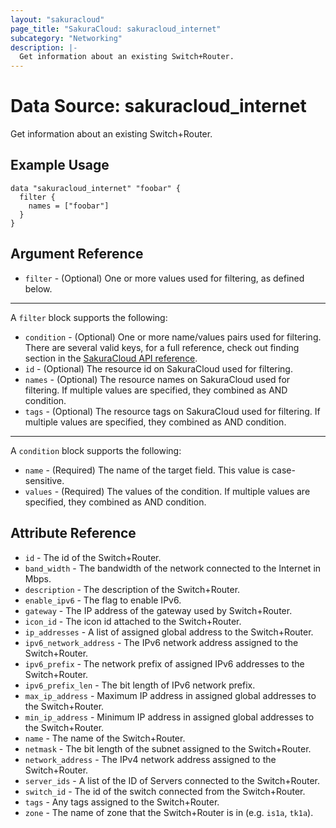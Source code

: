 ```yaml
---
layout: "sakuracloud"
page_title: "SakuraCloud: sakuracloud_internet"
subcategory: "Networking"
description: |-
  Get information about an existing Switch+Router.
---
```


# Data Source: sakuracloud_internet

Get information about an existing Switch+Router.

## Example Usage

```hcl
data "sakuracloud_internet" "foobar" {
  filter {
    names = ["foobar"]
  }
}
```
## Argument Reference

* `filter` - (Optional) One or more values used for filtering, as defined below.


---

A `filter` block supports the following:

* `condition` - (Optional) One or more name/values pairs used for filtering. There are several valid keys, for a full reference, check out finding section in the [SakuraCloud API reference](https://developer.sakura.ad.jp/cloud/api/1.1/).
* `id` - (Optional) The resource id on SakuraCloud used for filtering.
* `names` - (Optional) The resource names on SakuraCloud used for filtering. If multiple values ​​are specified, they combined as AND condition.
* `tags` - (Optional) The resource tags on SakuraCloud used for filtering. If multiple values ​​are specified, they combined as AND condition.

---

A `condition` block supports the following:

* `name` - (Required) The name of the target field. This value is case-sensitive.
* `values` - (Required) The values of the condition. If multiple values ​​are specified, they combined as AND condition.


## Attribute Reference

* `id` - The id of the Switch+Router.
* `band_width` - The bandwidth of the network connected to the Internet in Mbps.
* `description` - The description of the Switch+Router.
* `enable_ipv6` - The flag to enable IPv6.
* `gateway` - The IP address of the gateway used by Switch+Router.
* `icon_id` - The icon id attached to the Switch+Router.
* `ip_addresses` - A list of assigned global address to the Switch+Router.
* `ipv6_network_address` - The IPv6 network address assigned to the Switch+Router.
* `ipv6_prefix` - The network prefix of assigned IPv6 addresses to the Switch+Router.
* `ipv6_prefix_len` - The bit length of IPv6 network prefix.
* `max_ip_address` - Maximum IP address in assigned global addresses to the Switch+Router.
* `min_ip_address` - Minimum IP address in assigned global addresses to the Switch+Router.
* `name` - The name of the Switch+Router.
* `netmask` - The bit length of the subnet assigned to the Switch+Router.
* `network_address` - The IPv4 network address assigned to the Switch+Router.
* `server_ids` - A list of the ID of Servers connected to the Switch+Router.
* `switch_id` - The id of the switch connected from the Switch+Router.
* `tags` - Any tags assigned to the Switch+Router.
* `zone` - The name of zone that the Switch+Router is in (e.g. `is1a`, `tk1a`).




